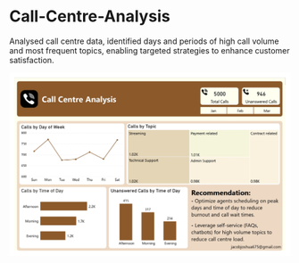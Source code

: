 # Call-Centre-Analysis
Analysed call centre data, identified days and periods of high call volume and most frequent topics, enabling targeted strategies to enhance customer satisfaction.

![call centre analysis.jpg](https://github.com/jakejosh6751/Call-Centre-Analysis/blob/main/call%20centre%20analysis.jpg)
